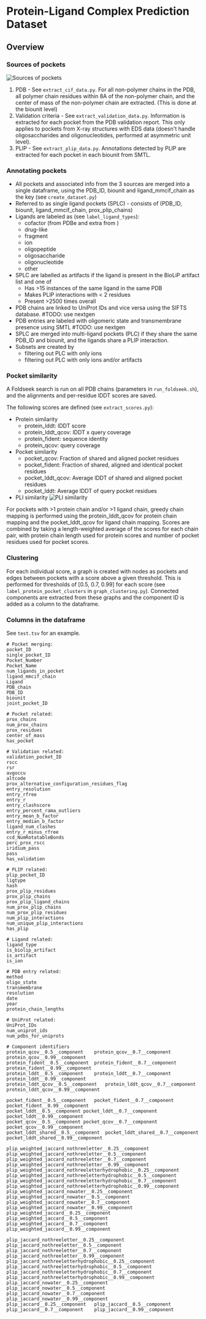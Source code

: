 # Protein-Ligand Complex Prediction Dataset

## Overview

### Sources of pockets
![Sources of pockets](./figures/dataset_1.png)

1. PDB - See `extract_cif_data.py`. For all non-polymer chains in the PDB, all polymer chain residues within 8A of the non-polymer chain, and the center of mass of the non-polymer chain are extracted. (This is done at the biounit level)
2. Validation criteria - See `extract_validation_data.py`. Information is extracted for each pocket from the PDB validation report. This only applies to pockets from X-ray structures with EDS data (doesn't handle oligosaccharides and oligonucleotides, performed at asymmetric unit level).
3. PLIP - See `extract_plip_data.py`. Annotations detected by PLIP are extracted for each pocket in each biounit from SMTL.

### Annotating pockets
- All pockets and associated info from the 3 sources are merged into a single dataframe, using the PDB_ID, biounit and ligand_mmcif_chain as the key (see `create_dataset.py`)
- Referred to as single ligand pockets (SPLC) - consists of (PDB_ID, biounit, ligand_mmcif_chain, prox_plip_chains)
- Ligands are labeled as (see `label_ligand_types`):
    - cofactor (from PDBe and extra from )
    - drug-like
    - fragment
    - ion
    - oligopeptide
    - oligosaccharide
    - oligonucleotide
    - other
- SPLC are labelled as artifacts if the ligand is present in the BioLiP artifact list and one of
    - Has >15 instances of the same ligand in the same PDB
    - Makes PLIP interactions with < 2 residues
    - Present >2500 times overall
- PDB chains are linked to UniProt IDs and vice versa using the SIFTS database. #TODO: use nextgen
- PDB entries are labeled with oligomeric state and transmembrane presence using SMTL #TODO: use nextgen
- SPLC are merged into multi-ligand pockets (PLC) if they share the same PDB_ID and biounit, and the ligands share a PLIP interaction.
- Subsets are created by
    - filtering out PLC with only ions
    - filtering out PLC with only ions and/or artifacts


### Pocket similarity

A Foldseek search is run on all PDB chains (parameters in `run_foldseek.sh`), and the alignments and per-residue lDDT scores are saved.

The following scores are defined (see `extract_scores.py`):
- Protein similarity
    - protein_lddt: lDDT score
    - protein_lddt_qcov: lDDT x query coverage
    - protein_fident: sequence identity
    - protein_qcov: query coverage
- Pocket similarity
    - pocket_qcov: Fraction of shared and aligned pocket residues
    - pocket_fident: Fraction of shared, aligned and identical pocket residues
    - pocket_lddt_qcov: Average lDDT of shared and aligned pocket residues
    - pocket_lddt: Average lDDT of query pocket residues
- PLI similarity
![PLI similarity](./figures/pli_similarity.png)

For pockets with >1 protein chain and/or >1 ligand chain, greedy chain mapping is performed using the protein_lddt_qcov for protein chain mapping and the pocket_lddt_qcov for ligand chain mapping. Scores are combined by taking a length-weighted average of the scores for each chain pair, with protein chain length used for protein scores and number of pocket residues used for pocket scores.

### Clustering

For each individual score, a graph is created with nodes as pockets and edges between pockets with a score above a given threshold. This is performed for thresholds of [0.5, 0.7, 0.99] for each score (see `label_protein_pocket_clusters` in `graph_clustering.py`). Connected components are extracted from these graphs and the component ID is added as a column to the dataframe.

### Columns in the dataframe

See `test.tsv` for an example.
```
# Pocket merging:
pocket_ID
single_pocket_ID			
Pocket_Number	
Pocket_Name	
num_ligands_in_pocket		
ligand_mmcif_chain	
Ligand	
PDB_chain	
PDB_ID				
biounit
joint_pocket_ID	

# Pocket related:
prox_chains	
num_prox_chains	
prox_residues	
center_of_mass
has_pocket

# Validation related:
validation_pocket_ID	
rscc	
rsr	
avgoccu	
altcode	
prox_alternative_configuration_residues_flag	
entry_resolution	
entry_rfree	
entry_r	
entry_clashscore	
entry_percent_rama_outliers	
entry_mean_b_factor	
entry_median_b_factor	
ligand_num_clashes	
entry_r_minus_rfree	
ccd_NumRotatableBonds	
perc_prox_rscc	
iridium_pass	
pass
has_validation

# PLIP related:
plip_pocket_ID	
ligtype
hash
prox_plip_residues
prox_plip_chains	
prox_plip_ligand_chains	
num_prox_plip_chains	
num_prox_plip_residues
num_plip_interactions	
num_unique_plip_interactions
has_plip		

# Ligand related:
ligand_type	
is_biolip_artifact	
is_artifact	
is_ion

# PDB entry related:
method	
oligo_state	
transmembrane	
resolution	
date	
year
protein_chain_lengths

# UniProt related:
UniProt_IDs	
num_uniprot_ids	
num_pdbs_for_uniprots	

# Component identifiers
protein_qcov__0.5__component	protein_qcov__0.7__component	protein_qcov__0.99__component	
protein_fident__0.5__component	protein_fident__0.7__component	protein_fident__0.99__component	
protein_lddt__0.5__component	protein_lddt__0.7__component	protein_lddt__0.99__component	
protein_lddt_qcov__0.5__component	protein_lddt_qcov__0.7__component	protein_lddt_qcov__0.99__component	

pocket_fident__0.5__component	pocket_fident__0.7__component	pocket_fident__0.99__component
pocket_lddt__0.5__component	pocket_lddt__0.7__component	pocket_lddt__0.99__component	
pocket_qcov__0.5__component	pocket_qcov__0.7__component	pocket_qcov__0.99__component	
pocket_lddt_shared__0.5__component	pocket_lddt_shared__0.7__component	pocket_lddt_shared__0.99__component	

plip_weighted_jaccard_nothreeletter__0.25__component	plip_weighted_jaccard_nothreeletter__0.5__component	plip_weighted_jaccard_nothreeletter__0.7__component	plip_weighted_jaccard_nothreeletter__0.99__component
plip_weighted_jaccard_nothreeletterhydrophobic__0.25__component	plip_weighted_jaccard_nothreeletterhydrophobic__0.5__component	plip_weighted_jaccard_nothreeletterhydrophobic__0.7__component	plip_weighted_jaccard_nothreeletterhydrophobic__0.99__component
plip_weighted_jaccard_nowater__0.25__component	plip_weighted_jaccard_nowater__0.5__component	plip_weighted_jaccard_nowater__0.7__component	plip_weighted_jaccard_nowater__0.99__component
plip_weighted_jaccard__0.25__component	plip_weighted_jaccard__0.5__component	plip_weighted_jaccard__0.7__component	plip_weighted_jaccard__0.99__component

plip_jaccard_nothreeletter__0.25__component	plip_jaccard_nothreeletter__0.5__component	plip_jaccard_nothreeletter__0.7__component	plip_jaccard_nothreeletter__0.99__component	
plip_jaccard_nothreeletterhydrophobic__0.25__component	plip_jaccard_nothreeletterhydrophobic__0.5__component	plip_jaccard_nothreeletterhydrophobic__0.7__component	plip_jaccard_nothreeletterhydrophobic__0.99__component
plip_jaccard_nowater__0.25__component	plip_jaccard_nowater__0.5__component	plip_jaccard_nowater__0.7__component	plip_jaccard_nowater__0.99__component	
plip_jaccard__0.25__component	plip_jaccard__0.5__component	plip_jaccard__0.7__component	plip_jaccard__0.99__component	
```
